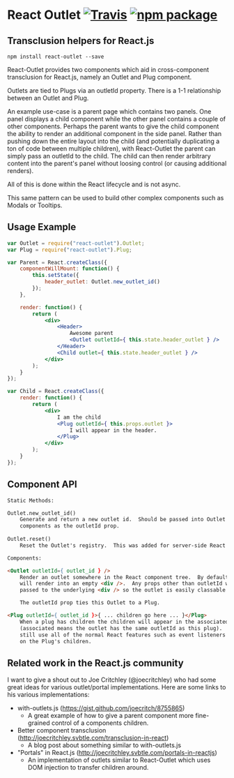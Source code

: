 # React Outlet [![Travis][travis-badge]][travis] [![npm package][npm-badge]][npm]

## Transclusion helpers for React.js

```
npm install react-outlet --save
```

React-Outlet provides two components which aid in cross-component transclusion
for React.js, namely an Outlet and Plug component.

Outlets are tied to Plugs via an outletId property.  There is a 1-1 relationship
between an Outlet and Plug.

An example use-case is a parent page which contains two panels.  One panel displays a
child component while the other panel contains a couple of other components.
Perhaps the parent wants to give the child component the ability to render an
additional component in the side panel.  Rather than pushing down the entire
layout into the child (and potentially duplicating a ton of code between
multiple children), with React-Outlet the parent can simply pass an outletId to
the child.  The child can then render arbitrary content into the parent's panel
without loosing control (or causing additional renders).

All of this is done within the React lifecycle and is not async.

This same pattern can be used to build other complex components such as Modals
or Tooltips.

## Usage Example

```jsx
var Outlet = require("react-outlet").Outlet;
var Plug = require("react-outlet").Plug;

var Parent = React.createClass({
    componentWillMount: function() {
        this.setState({
            header_outlet: Outlet.new_outlet_id()
        });
    },

    render: function() {
        return (
            <div>
                <Header>
                    Awesome parent
                    <Outlet outletId={ this.state.header_outlet } />
                </Header>
                <Child outlet={ this.state.header_outlet } />
            </div>
        );
    }
});

var Child = React.createClass({
    render: function() {
        return (
            <div>
                I am the child
                <Plug outletId={ this.props.outlet }>
                    I will appear in the header.
                </Plug>
            </div>
        );
    }
});
```

## Component API

```html
Static Methods:

Outlet.new_outlet_id()
    Generate and return a new outlet id.  Should be passed into Outlet and Plug
    components as the outletId prop.
    
Outlet.reset()
    Reset the Outlet's registry.  This was added for server-side React usage.

Components:

<Outlet outletId={ outlet_id } />
    Render an outlet somewhere in the React component tree.  By default this
    will render into an empty <div />.  Any props other than outletId will be
    passed to the underlying <div /> so the outlet is easily classable.

    The outletId prop ties this Outlet to a Plug.

<Plug outletId={ outlet_id }>{ ... children go here ... }</Plug>
    When a plug has children the children will appear in the associated Outlet
    (associated means the outlet has the same outletId as this plug).  You can
    still use all of the normal React features such as event listeners and so on
    on the Plug's children.
```

## Related work in the React.js community

I want to give a shout out to Joe Critchley (@joecritchley) who had some great ideas for various outlet/portal implementations.  Here are some links to his various implementations:

* with-outlets.js (https://gist.github.com/joecritch/8755865)
    * A great example of how to give a parent component more fine-grained control of a components children.
* Better component transclusion (http://joecritchley.svbtle.com/transclusion-in-react)
    * A blog post about something similar to with-outlets.js
* "Portals" in React.js (http://joecritchley.svbtle.com/portals-in-reactjs)
    * An implementation of outlets similar to React-Outlet which uses DOM injection to transfer children around.

[travis-badge]: https://img.shields.io/travis/carlsverre/react-outlet.svg?style=flat-square
[travis]: https://travis-ci.org/carlsverre/react-outlet
[npm-badge]: https://img.shields.io/npm/v/react-outlet.svg?style=flat-square
[npm]: https://www.npmjs.org/package/react-outlet
